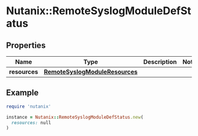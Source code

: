 # Nutanix::RemoteSyslogModuleDefStatus

## Properties

| Name | Type | Description | Notes |
| ---- | ---- | ----------- | ----- |
| **resources** | [**RemoteSyslogModuleResources**](RemoteSyslogModuleResources.md) |  |  |

## Example

```ruby
require 'nutanix'

instance = Nutanix::RemoteSyslogModuleDefStatus.new(
  resources: null
)
```

